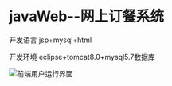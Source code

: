 # javaWeb--网上订餐系统

开发语言 jsp+mysql+html

开发环境 eclipse+tomcat8.0+mysql5.7数据库

![前端用户运行界面](https://github.com/FallingTreeCrescent/javaweb/edit/master/1.jpg)
